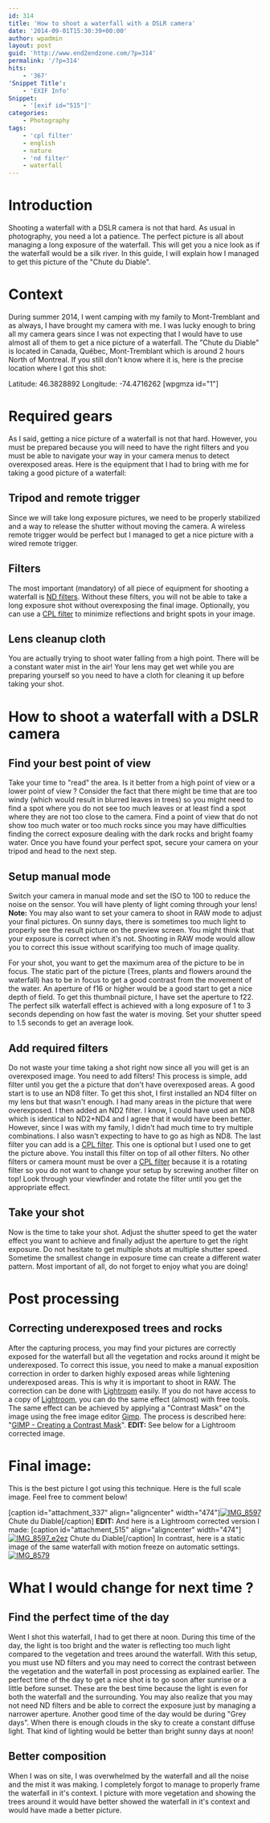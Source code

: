 ```yaml
---
id: 314
title: 'How to shoot a waterfall with a DSLR camera'
date: '2014-09-01T15:30:39+00:00'
author: wpadmin
layout: post
guid: 'http://www.end2endzone.com/?p=314'
permalink: '/?p=314'
hits:
    - '367'
'Snippet Title':
    - 'EXIF Info'
Snippet:
    - '[exif id="515"]'
categories:
    - Photography
tags:
    - 'cpl filter'
    - english
    - nature
    - 'nd filter'
    - waterfall
---
```


# Introduction

Shooting a waterfall with a DSLR camera is not that hard. As usual in photography, you need a lot a patience. The perfect picture is all about managing a long exposure of the waterfall. This will get you a nice look as if the waterfall would be a silk river. In this guide, I will explain how I managed to get this picture of the "Chute du Diable".

# Context

During summer 2014, I went camping with my family to Mont-Tremblant and as always, I have brought my camera with me. I was lucky enough to bring all my camera gears since I was not expecting that I would have to use almost all of them to get a nice picture of a waterfall. The "Chute du Diable" is located in Canada, Québec, Mont-Tremblant which is around 2 hours North of Montreal. If you still don't know where it is, here is the precise location where I got this shot:

Latitude: 46.3828892
Longitude: -74.4716262 \[wpgmza id="1"\]

# Required gears

As I said, getting a nice picture of a waterfall is not that hard. However, you must be prepared because you will need to have the right filters and you must be able to navigate your way in your camera menus to detect overexposed areas. Here is the equipment that I had to bring with me for taking a good picture of a waterfall:

## Tripod and remote trigger

Since we will take long exposure pictures, we need to be properly stabilized and a way to release the shutter without moving the camera. A wireless remote trigger would be perfect but I managed to get a nice picture with a wired remote trigger.

## Filters

The most important (mandatory) of all piece of equipment for shooting a waterfall is [ND filters](http://en.wikipedia.org/wiki/Neutral_density_filter). Without these filters, you will not be able to take a long exposure shot without overexposing the final image. Optionally, you can use a [CPL filter](http://en.wikipedia.org/wiki/Polarizer#Circular_polarizers) to minimize reflections and bright spots in your image.

## Lens cleanup cloth

You are actually trying to shoot water falling from a high point. There will be a constant water mist in the air! Your lens may get wet while you are preparing yourself so you need to have a cloth for cleaning it up before taking your shot.

# How to shoot a waterfall with a DSLR camera

## Find your best point of view

Take your time to "read" the area. Is it better from a high point of view or a lower point of view ? Consider the fact that there might be time that are too windy (which would result in blurred leaves in trees) so you might need to find a spot where you do not see too much leaves or at least find a spot where they are not too close to the camera. Find a point of view that do not show too much water or too much rocks since you may have difficulties finding the correct exposure dealing with the dark rocks and bright foamy water. Once you have found your perfect spot, secure your camera on your tripod and head to the next step.

## Setup manual mode

Switch your camera in manual mode and set the ISO to 100 to reduce the noise on the sensor. You will have plenty of light coming through your lens! **Note:** You may also want to set your camera to shoot in RAW mode to adjust your final pictures. On sunny days, there is sometimes too much light to properly see the result picture on the preview screen. You might think that your exposure is correct when it's not. Shooting in RAW mode would allow you to correct this issue without scarifying too much of image quality.

For your shot, you want to get the maximum area of the picture to be in focus. The static part of the picture (Trees, plants and flowers around the waterfall) has to be in focus to get a good contrast from the movement of the water. An aperture of f16 or higher would be a good start to get a nice depth of field. To get this thumbnail picture, I have set the aperture to f22. The perfect silk waterfall effect is achieved with a long exposure of 1 to 3 seconds depending on how fast the water is moving. Set your shutter speed to 1.5 seconds to get an average look.

## Add required filters

Do not waste your time taking a shot right now since all you will get is an overexposed image. You need to add filters! This process is simple, add filter until you get the a picture that don't have overexposed areas. A good start is to use an ND8 filter. To get this shot, I first installed an ND4 filter on my lens but that wasn't enough. I had many areas in the picture that were overexposed. I then added an ND2 filter. I know, I could have used an ND8 which is identical to ND2+ND4 and I agree that it would have been better. However, since I was with my family, I didn't had much time to try multiple combinations. I also wasn't expecting to have to go as high as ND8. The last filter you can add is a [CPL filter](http://en.wikipedia.org/wiki/Polarizer#Circular_polarizers). This one is optional but I used one to get the picture above. You install this filter on top of all other filters. No other filters or camera mount must be over a [CPL filter](http://en.wikipedia.org/wiki/Polarizer#Circular_polarizers) because it is a rotating filter so you do not want to change your setup by screwing another filter on top! Look through your viewfinder and rotate the filter until you get the appropriate effect.

## Take your shot

Now is the time to take your shot. Adjust the shutter speed to get the water effect you want to achieve and finally adjust the aperture to get the right exposure. Do not hesitate to get multiple shots at multiple shutter speed. Sometime the smallest change in exposure time can create a different water pattern. Most important of all, do not forget to enjoy what you are doing!

# Post processing

## Correcting underexposed trees and rocks

After the capturing process, you may find your pictures are correctly exposed for the waterfall but all the vegetation and rocks around it might be underexposed. To correct this issue, you need to make a manual exposition correction in order to darken highly exposed areas while lightening underexposed areas. This is why it is important to shoot in RAW. The correction can be done with [Lightroom](http://www.adobe.com/ca/products/photoshop-lightroom.html) easily. If you do not have access to a copy of [Lightroom](http://www.adobe.com/ca/products/photoshop-lightroom.html), you can do the same effect (almost) with free tools. The same effect can be achieved by applying a "Contrast Mask" on the image using the free image editor [Gimp](http://www.gimp.org/). The process is described here: "[GIMP - Creating a Contrast Mask](http://www.gimp.org/tutorials/ContrastMask/)". **EDIT:** See below for a Lightroom corrected image.

# Final image:

This is the best picture I got using this technique. Here is the full scale image. Feel free to comment below!

\[caption id="attachment\_337" align="aligncenter" width="474"\][![IMG_8597](https://www.end2endzone.com/wp-content/uploads/2014/09/IMG_8597-672x448.jpg)](https://www.flickr.com/photos/154618444@N05/51427589354/in/album-72157686721493240/) Chute du Diable\[/caption\] **EDIT:** And here is a Lightroom corrected version I made: \[caption id="attachment\_515" align="aligncenter" width="474"\][![IMG_8597_e2ez](https://www.end2endzone.com/wp-content/uploads/2014/09/IMG_8597_e2ez-672x448.jpg)](https://www.flickr.com/photos/154618444@N05/37139651090/in/album-72157686721493240/) Chute du Diable\[/caption\] In contrast, here is a static image of the same waterfall with motion freeze on automatic settings. [![IMG_8579](https://www.end2endzone.com/wp-content/uploads/2014/09/IMG_8579-1024x683.jpg)](https://www.end2endzone.com/wp-content/uploads/2014/09/IMG_8579.jpg)

# What I would change for next time ?

## Find the perfect time of the day

Went I shot this waterfall, I had to get there at noon. During this time of the day, the light is too bright and the water is reflecting too much light compared to the vegetation and trees around the waterfall. With this setup, you must use ND filters and you may need to correct the contrast between the vegetation and the waterfall in post processing as explained earlier. The perfect time of the day to get a nice shot is to go soon after sunrise or a little before sunset. These are the best time because the light is even for both the waterfall and the surrounding. You may also realize that you may not need ND filters and be able to correct the exposure just by managing a narrower aperture. Another good time of the day would be during "Grey days". When there is enough clouds in the sky to create a constant diffuse light. That kind of lighting would be better than bright sunny days at noon!

## Better composition

When I was on site, I was overwhelmed by the waterfall and all the noise and the mist it was making. I completely forgot to manage to properly frame the waterfall in it's context. I picture with more vegetation and showing the trees around it would have better showed the waterfall in it's context and would have made a better picture.